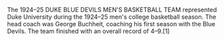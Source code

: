 The 1924–25 DUKE BLUE DEVILS MEN'S BASKETBALL TEAM represented Duke University during the 1924–25 men's college basketball season. The head coach was George Buchheit, coaching his first season with the Blue Devils. The team finished with an overall record of 4–9.[1]
